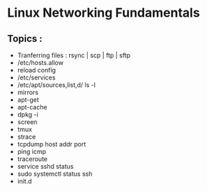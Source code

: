 # Linux Networking Fundamentals

## Topics :

* Tranferring files : rsync | scp | ftp | sftp
* /etc/hosts.allow
* reload config
* /etc/services
* /etc/apt/sources,list,d/ ls -l
* mirrors
* apt-get
* apt-cache
* dpkg -i
* screen
* tmux
* strace
* tcpdump host addr port
* ping icmp
* traceroute
* service sshd  status
* sudo systemctl status ssh
* init.d
  


